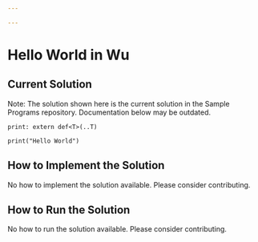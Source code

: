 ```yaml
---

---
```


# Hello World in Wu

## Current Solution

Note: The solution shown here is the current solution in the Sample Programs repository. Documentation below may be outdated.

```Wu
print: extern def<T>(..T)

print("Hello World")

```

## How to Implement the Solution

No how to implement the solution available. Please consider contributing.

## How to Run the Solution

No how to run the solution available. Please consider contributing.